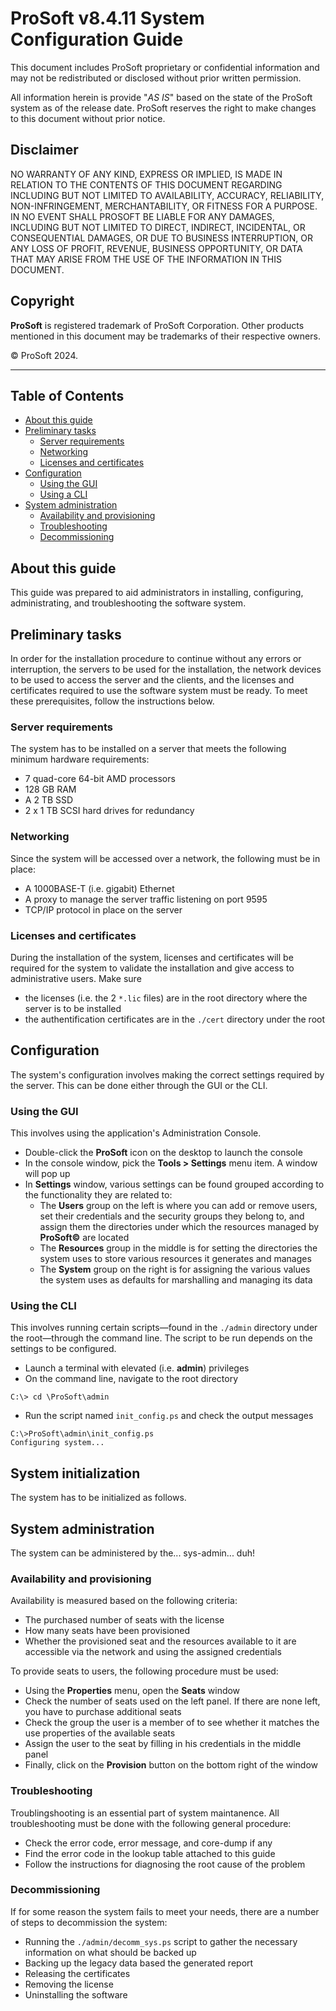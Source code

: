 # ProSoft v8.4.11 System Configuration Guide

This document includes ProSoft proprietary or confidential information and may not be redistributed or disclosed without prior written permission.

All information herein is provide "*AS IS*" based on the state of the ProSoft system as of the release date. ProSoft reserves the right to make changes to this document without prior notice.

## Disclaimer

NO WARRANTY OF ANY KIND, EXPRESS OR IMPLIED, IS MADE IN RELATION TO THE CONTENTS OF THIS DOCUMENT REGARDING INCLUDING BUT NOT LIMITED TO AVAILABILITY, ACCURACY, RELIABILITY, NON-INFRINGEMENT, MERCHANTABILITY, OR FITNESS FOR A PURPOSE. IN NO EVENT SHALL PROSOFT BE LIABLE FOR ANY DAMAGES, INCLUDING BUT NOT LIMITED TO DIRECT, INDIRECT, INCIDENTAL, OR CONSEQUENTIAL DAMAGES, OR DUE TO BUSINESS INTERRUPTION, OR ANY LOSS OF PROFIT, REVENUE, BUSINESS OPPORTUNITY, OR DATA THAT MAY ARISE FROM THE USE OF THE INFORMATION IN THIS DOCUMENT.

## Copyright

__ProSoft__ is registered trademark of ProSoft Corporation. Other products mentioned in this document may be trademarks of their respective owners.

&copy; ProSoft 2024.

---

## Table of Contents

* [About this guide](#about-this-guide)
* [Preliminary tasks](#preliminary-tasks)
  * [Server requirements](#server-requirements)
  * [Networking](#networking)
  * [Licenses and certificates](#licenses-and-certificates)
* [Configuration](#configuration)
  * [Using the GUI](#using-the-gui)
  * [Using a CLI](#using-the-cli)
* [System administration](#system-administration)
  * [Availability and provisioning](#availability-and-provisioning)
  * [Troubleshooting](#troubleshooting)
  * [Decommissioning](#decommissioning)

## About this guide

This guide was prepared to aid administrators in installing, configuring, administrating, and troubleshooting the software system.

## Preliminary tasks

In order for the installation procedure to continue without any errors or interruption, the servers to be used for the installation, the network devices to be used to access the server and the clients, and the licenses and certificates required to use the software system must be ready. To meet these prerequisites, follow the instructions below.

### Server requirements

The system has to be installed on a server that meets the following minimum hardware requirements:

* 7 quad-core 64-bit AMD processors
* 128 GB RAM
* A 2 TB SSD
* 2 x 1 TB SCSI hard drives for redundancy

### Networking

Since the system will be accessed over a network, the following must be in place:

* A 1000BASE-T (i.e. gigabit) Ethernet
* A proxy to manage the server traffic listening on port 9595
* TCP/IP protocol in place on the server

### Licenses and certificates

During the installation of the system, licenses and certificates will be required for the system to validate the installation and give access to administrative users. Make sure

* the licenses (i.e. the 2 `*.lic` files) are in the root directory where the server is to be installed
* the authentification certificates are in the `./cert` directory under the root

## Configuration

The system's configuration involves making the correct settings required by the server. This can be done either through the GUI or the CLI.

### Using the GUI

This involves using the application's Administration Console.

* Double-click the __ProSoft__ icon on the desktop to launch the console
* In the console window, pick the __Tools > Settings__ menu item. A window will pop up
* In __Settings__ window, various settings can be found grouped according to the functionality they are related to:
  * The __Users__ group on the left is where you can add or remove users, set their credentials and the security groups they belong to, and assign them the directories under which the resources managed by __ProSoft&copy;__ are located
  * The __Resources__ group in the middle is for setting the directories the system uses to store various resources it generates and manages
  * The __System__ group on the right is for assigning the various values the system uses as defaults for marshalling and managing its data

### Using the CLI

This involves running certain scripts&mdash;found in the `./admin` directory under the root&mdash;through the command line. The script to be run depends on the settings to be configured.

* Launch a terminal with elevated (i.e. __admin__) privileges
* On the command line, navigate to the root directory

```CLI
C:\> cd \ProSoft\admin
```

* Run the script named `init_config.ps` and check the output messages

```CLI
C:\>ProSoft\admin\init_config.ps
Configuring system...
```

## System initialization

The system has to be initialized as follows.

## System administration

The system can be administered by the... sys-admin... duh!

### Availability and provisioning

Availability is measured based on the following criteria:

* The purchased number of seats with the license
* How many seats have been provisioned
* Whether the provisioned seat and the resources available to it are accessible via the network and using the assigned credentials

To provide seats to users, the following procedure must be used:

* Using the __Properties__ menu, open the __Seats__ window
* Check the number of seats used on the left panel. If there are none left, you have to purchase additional seats
* Check the group the user is a member of to see whether it matches the use properties of the available seats
* Assign the user to the seat by filling in his credentials in the middle panel
* Finally, click on the __Provision__ button on the bottom right of the window

### Troubleshooting

Troublingshooting is an essential part of system maintanence. All troubleshooting must be done with the following general procedure:

* Check the error code, error message, and core-dump if any
* Find the error code in the lookup table attached to this guide
* Follow the instructions for diagnosing the root cause of the problem

### Decommissioning

If for some reason the system fails to meet your needs, there are a number of steps to decommission the system:

* Running the `./admin/decomm_sys.ps` script to gather the necessary information on what should be backed up
* Backing up the legacy data based the generated report
* Releasing the certificates
* Removing the license
* Uninstalling the software
